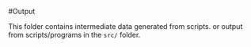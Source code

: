 #Output 

This folder contains intermediate data generated from scripts.
or output from scripts/programs in the `src/` folder.
